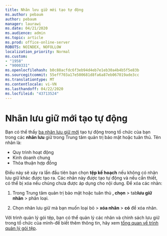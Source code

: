 ```yaml
---
title: Nhãn lưu giữ mới tạo tự động
ms.author: pebaum
author: pebaum
manager: laurawi
ms.date: 04/21/2020
ms.audience: admin
ms.topic: article
ms.prod: office-online-server
ROBOTS: NOINDEX, NOFOLLOW
localization_priority: Normal
ms.custom:
- "1958"
- "9000331"
ms.openlocfilehash: b0c88acfdc6f3eb94d4eb7e1eb30a4b4b5f5e83b
ms.sourcegitcommit: 55eff703a17e500681d8fa6a87eb067019ade3cc
ms.translationtype: MT
ms.contentlocale: vi-VN
ms.lasthandoff: 04/22/2020
ms.locfileid: "43713524"
---
```

# <a name="new-retention-labels-created-automatically"></a>Nhãn lưu giữ mới tạo tự động

Bạn có thể thấy [ba nhãn lưu giữ mới](https://docs.microsoft.com/office365/securitycompliance/file-plan-manager#default-retention-labels-and-label-policy) tạo tự động trong tổ chức của bạn trong các **nhãn lưu** giữ trong Trung tâm quản trị bảo mật hoặc tuân thủ. Tên nhãn là:

- Quy trình hoạt động
- Kinh doanh chung
- Thỏa thuận hợp đồng

Điều này sẽ xảy ra lần đầu tiên bạn chọn **tệp kế hoạch** nếu không có nhãn lưu giữ khác được tạo ra. Các nhãn này được tạo tự động và nếu cần thiết, có thể bị xóa nếu chúng chưa được áp dụng cho nội dung. Để xóa các nhãn:

1. Trong Trung tâm quản trị bảo mật hoặc tuân thủ **, chọn** > tab**lưu giữ** **nhãn** > phân loại.

1. Chọn nhãn lưu giữ mà bạn muốn loại bỏ > **xóa nhãn** > **có** để xóa nhãn.

Với trình quản lý gói tệp, bạn có thể quản lý các nhãn và chính sách lưu giữ trong tổ chức của mình-để biết thêm thông tin, hãy xem [tổng quan về trình quản lý gói tệp](https://docs.microsoft.com/office365/securitycompliance/file-plan-manager).